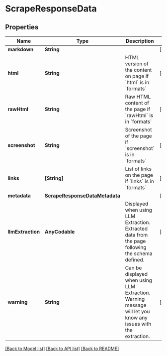# ScrapeResponseData

## Properties
Name | Type | Description | Notes
------------ | ------------- | ------------- | -------------
**markdown** | **String** |  | [optional] 
**html** | **String** | HTML version of the content on page if &#x60;html&#x60; is in &#x60;formats&#x60; | [optional] 
**rawHtml** | **String** | Raw HTML content of the page if &#x60;rawHtml&#x60; is in &#x60;formats&#x60; | [optional] 
**screenshot** | **String** | Screenshot of the page if &#x60;screenshot&#x60; is in &#x60;formats&#x60; | [optional] 
**links** | **[String]** | List of links on the page if &#x60;links&#x60; is in &#x60;formats&#x60; | [optional] 
**metadata** | [**ScrapeResponseDataMetadata**](ScrapeResponseDataMetadata.md) |  | [optional] 
**llmExtraction** | **AnyCodable** | Displayed when using LLM Extraction. Extracted data from the page following the schema defined. | [optional] 
**warning** | **String** | Can be displayed when using LLM Extraction. Warning message will let you know any issues with the extraction. | [optional] 

[[Back to Model list]](../README.md#documentation-for-models) [[Back to API list]](../README.md#documentation-for-api-endpoints) [[Back to README]](../README.md)


